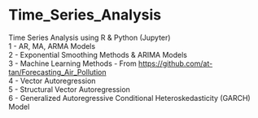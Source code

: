 # Time_Series_Analysis
Time Series Analysis using R &amp; Python (Jupyter)  
1 - AR, MA, ARMA Models  
2 - Exponential Smoothing Methods & ARIMA Models  
3 - Machine Learning Methods - From https://github.com/at-tan/Forecasting_Air_Pollution  
4 - Vector Autoregression  
5 - Structural Vector Autoregression  
6 - Generalized Autoregressive Conditional Heteroskedasticity (GARCH) Model  
